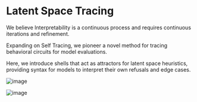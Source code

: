 # Latent Space Tracing

We believe Interpretability is a continuous process and requires continuous iterations and refinement.

Expanding on Self Tracing, we pioneer a novel method for tracing behavioral circuits for model evaluations. 

Here, we introduce shells that act as attractors for latent space heuristics, providing syntax for models to interpret their own refusals and edge cases.

![image](https://github.com/user-attachments/assets/303ce659-022f-4d0a-bfbc-025f896478f9)

![image](https://github.com/user-attachments/assets/a9af2eda-7014-42d0-b771-e7a87006b3a4)

